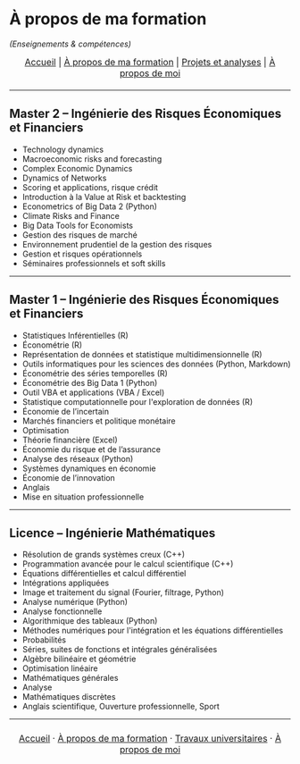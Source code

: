 # À propos de ma formation
*(Enseignements & compétences)*

<nav style="text-align:center; font-size:16px; margin-bottom:20px;">
  <a href="index.html">Accueil</a> |
  <a href="matieres.html">À propos de ma formation</a> |
  <a href="projets.html">Projets et analyses</a> |
  <a href="cv.html">À propos de moi</a>
</nav>

---

## Master 2 – Ingénierie des Risques Économiques et Financiers
- Technology dynamics
- Macroeconomic risks and forecasting
- Complex Economic Dynamics
- Dynamics of Networks
- Scoring et applications, risque crédit
- Introduction à la Value at Risk et backtesting
- Econometrics of Big Data 2 (Python)
- Climate Risks and Finance
- Big Data Tools for Economists
- Gestion des risques de marché
- Environnement prudentiel de la gestion des risques
- Gestion et risques opérationnels
- Séminaires professionnels et soft skills

---

## Master 1 – Ingénierie des Risques Économiques et Financiers
- Statistiques Inférentielles (R)  
- Économétrie (R)  
- Représentation de données et statistique multidimensionnelle (R)  
- Outils informatiques pour les sciences des données (Python, Markdown)  
- Économétrie des séries temporelles (R)  
- Économétrie des Big Data 1 (Python)  
- Outil VBA et applications (VBA / Excel)  
- Statistique computationnelle pour l'exploration de données (R)  
- Économie de l’incertain  
- Marchés financiers et politique monétaire
- Optimisation 
- Théorie financière (Excel)  
- Économie du risque et de l’assurance 
- Analyse des réseaux (Python)  
- Systèmes dynamiques en économie  
- Économie de l’innovation
- Anglais
- Mise en situation professionnelle

---

## Licence – Ingénierie Mathématiques
- Résolution de grands systèmes creux (C++)  
- Programmation avancée pour le calcul scientifique (C++)  
- Équations différentielles et calcul différentiel 
- Intégrations appliquées
- Image et traitement du signal (Fourier, filtrage, Python)  
- Analyse numérique (Python) 
- Analyse fonctionnelle
- Algorithmique des tableaux (Python) 
- Méthodes numériques pour l'intégration et les équations différentielles   
- Probabilités
- Séries, suites de fonctions et intégrales généralisées 
- Algèbre bilinéaire et géométrie  
- Optimisation linéaire 
- Mathématiques générales
- Analyse
- Mathématiques discrètes   
- Anglais scientifique, Ouverture professionnelle, Sport
  
---


<p style="text-align:center; font-size:16px; margin:24px 0;">
  <a href="/index.html">Accueil</a> ·
  <a href="/matieres.html">À propos de ma formation</a> ·
  <a href="/projets.html">Travaux universitaires</a> ·
  <a href="/cv.html">À propos de moi</a>
</p>

